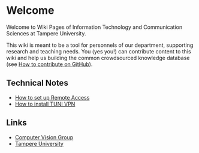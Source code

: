 # Welcome

Welcome to Wiki Pages of Information Technology and Communication Sciences at Tampere University.

This wiki is meant to be a tool for personnels of our department, supporting research and teaching needs. You (yes you!) can contribute content to this wiki and help us building the common crowdsourced knowledge database (see [How to contribute on GitHub](https://github.com/TUNI-ITC/wiki#how-to-contribute)).

## Technical Notes
- [How to set up Remote Access](tech-notes/how-to-set-up-remote-access.md)
- [How to install TUNI VPN](tech-notes/install-tuni-vpn.md)


## Links
- [Computer Vision Group](https://research.tuni.fi/vision/)
- [Tampere University](https://www.tuni.fi/en)
